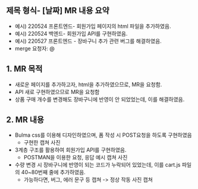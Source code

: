## 제목 형식- [날짜] MR 내용 요약

- 예시) 220524 프론트엔드- 회원가입 페이지의 html 파일을 추가하였음.
- 예시) 220524 백엔드- 회원가입 API를 구현하였음.
- 예시) 220527 프론트엔드 - 장바구니 추가 관련 버그를 해결하였음.
- merge 요청자: @

## 1. MR 목적

- 새로운 페이지를 추가하고자, html을 추가하였으므로, MR을 요청함.
- API 새로 구현하였으므로 MR을 요청함
- 상품 구매 개수를 변경해도 장바구니에 반영이 안 되었었는데, 이를 해결하였음.

## 2. MR 내용

- Bulma css를 이용해 디자인하였으며, 폼 작성 시 POST요청을 하도록 구현하였음
    - 구현한 캡쳐 사진
- 3계층 구조를 활용하여 회원가입 API를 구현하였음.
    - POSTMAN을 이용한 요청, 응답 예시 캡쳐 사진
- 수량 변경 시 장바구니에 반영이 되는 코드가 누락되어 있었는데, 이를 cart.js 파일의 40~80번째 줄에 추가하였음.
    - 가능하다면, 버그, 에러 문구 등 캡쳐 -> 정상 작동 사진 캡쳐
